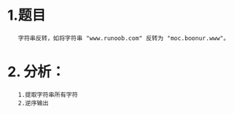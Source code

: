 # 1.题目
       字符串反转，如将字符串 "www.runoob.com" 反转为 "moc.boonur.www"。
# 2. 分析：
       1.提取字符串所有字符
       2.逆序输出
